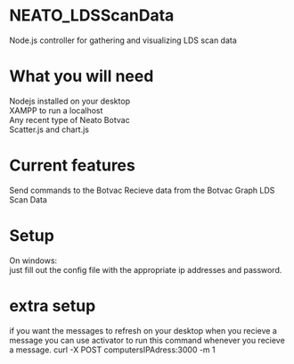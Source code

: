 # NEATO_LDSScanData
Node.js controller for gathering and visualizing LDS scan data

# What you will need 
Nodejs installed on your desktop <br>
XAMPP to run a localhost <br>
Any recent type of Neato Botvac <br>
Scatter.js and chart.js

# Current features 
Send commands to the Botvac
Recieve data from the Botvac
Graph LDS Scan Data

# Setup 
On windows:<br>
just fill out the config file with the appropriate ip addresses and password. 

# extra setup 
if you want the messages to refresh on your desktop when you recieve a message you can use activator to run this command whenever you recieve a message. curl -X POST computersIPAdress:3000 -m 1